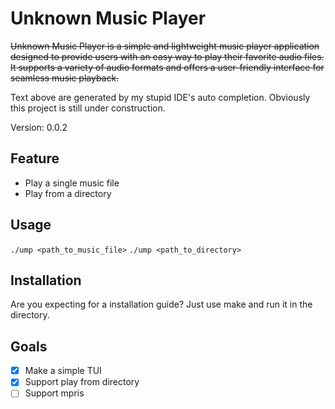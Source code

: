 Unknown Music Player
============================

~~Unknown Music Player is a simple and lightweight music player application designed to provide users with an easy way to play their favorite audio files. It supports a variety of audio formats and offers a user-friendly interface for seamless music playback.~~

Text above are generated by my stupid IDE's auto completion. Obviously this project is still under construction.

Version: 0.0.2

Feature
--------
- Play a single music file
- Play from a directory

Usage
--------
`./ump <path_to_music_file>`
`./ump <path_to_directory>`

Installation
--------
Are you expecting for a installation guide? Just use make and run it in the directory.

Goals
--------
- [x] Make a simple TUI
- [x] Support play from directory
- [ ] Support mpris